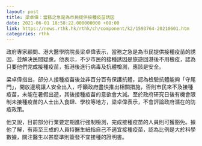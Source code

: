 ```yaml
---
layout: post
title: 梁卓偉：當務之急是為市民提供接種疫苗誘因
date: 2021-06-01 18:58:22.000000000 +08:00
link: https://news.rthk.hk/rthk/ch/component/k2/1593764-20210601.htm
categories: rthk
---
```


政府專家顧問、港大醫學院院長梁卓偉表示，當務之急是為市民提供接種疫苗的誘因，並解決民間疑慮。他表示，不少市民的接種誘因是旅遊回港後不用檢疫，認為只要他們完成接種疫苗，抵港後進行病毒及抗體檢測，應該是安全。

梁卓偉指出，部分人接種疫苗後並非百分百有保護抗體，認為檢驗抗體能夠「守尾門」，開放邊境讓人安全出入，呼籲政府盡快推出相關措施，否則市民來不及接種疫苗，未能在暑假出遊，其後接種疫苗的意欲會大減。至於政府研究日後有機會限制未接種疫苗的人士出入食肆、學校等地方，梁卓偉表示，不會評論政府潛在的防疫政策。

他又說，目前部分行業要定期進行強制檢測，完成接種疫苗的人員則可獲豁免。據他了解，有兩至三成的人員持醫生紙指自己不適宜接種疫苗，認為比例是大於科學數據，關注醫生以甚麼準則簽發不宜接種的證明書。
